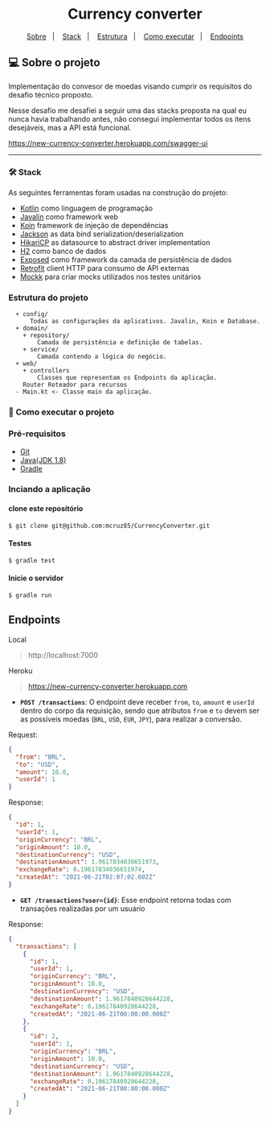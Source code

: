 <h1 align="center">Currency converter</h1>

<p align="center">
 <a href="#-sobre-o-projeto">Sobre</a>&nbsp;&nbsp;&nbsp;|&nbsp;&nbsp;&nbsp;
 <a href="#-stack">Stack</a>&nbsp;&nbsp;&nbsp;|&nbsp;&nbsp;&nbsp;
 <a href="#-estrutura-do-projeto">Estrutura</a>&nbsp;&nbsp;&nbsp;|&nbsp;&nbsp;&nbsp;
 <a href="#-como-executar-o-projeto">Como executar</a>&nbsp;&nbsp;&nbsp;|&nbsp;&nbsp;&nbsp;
 <a href="#-endpoints">Endpoints</a>
</p>

## 💻 Sobre o projeto

Implementação do convesor de moedas visando cumprir os requisitos do desafio técnico proposto.

Nesse desafio me desafiei a seguir uma das stacks proposta na qual eu nunca havia trabalhando antes, não consegui implementar todos os itens desejáveis, mas a API está funcional.

https://new-currency-converter.herokuapp.com/swagger-ui

---

### 🛠 Stack

As seguintes ferramentas foram usadas na construção do projeto:

- [Kotlin](https://github.com/JetBrains/kotlin) como linguagem de programação
- [Javalin](https://github.com/tipsy/javalin) como framework web
- [Koin](https://github.com/InsertKoinIO/koin) framework de injeção de dependências
- [Jackson](https://github.com/FasterXML/jackson-module-kotlin) as data bind serialization/deserialization
- [HikariCP](https://github.com/brettwooldridge/HikariCP) as datasource to abstract driver implementation
- [H2](https://github.com/h2database/h2database) como banco de dados
- [Exposed](https://github.com/JetBrains/Exposed) como framework da camada de persistência de dados
- [Retrofit](https://square.github.io/retrofit/) client HTTP para consumo  de API externas
- [Mockk](https://mockk.io/) para criar mocks utilizados nos testes unitários

### Estrutura do projeto
      + config/
          Todas as configurações da aplicativos. Javalin, Koin e Database.
      + domain/
        + repository/
            Camada de persistência e definição de tabelas.
        + service/
            Camada contendo a lógica do negócio.
      + web/
        + controllers
            Classes que representam os Endpoints da aplicação.
        Router Roteador para recursos
      - Main.kt <- Classe main da aplicação.

### 🚀 Como executar o projeto

### Pré-requisitos
-  [Git](https://git-scm.com)
-  [Java(JDK 1.8)](https://openjdk.java.net/install/)
-  [Gradle](https://gradle.org/)


### Inciando a aplicação

#### clone este repositório
```
$ git clone git@github.com:mcruz85/CurrencyConverter.git
```

#### Testes
```
$ gradle test
```

#### Inicie o servidor
```
$ gradle run
```

## Endpoints

Local
> http://localhost:7000

Heroku
> https://new-currency-converter.herokuapp.com


- **`POST /transactions`**: O endpoint deve receber `from`, `to`, `amount`  e `userId` dentro do corpo da requisição, sendo que atributos `from` e `to` devem ser as possíveis moedas (`BRL`, `USD`, `EUR`, `JPY`), para realizar a conversão.

Request:
```json
{
  "from": "BRL",
  "to": "USD",
  "amount": 10.0,
  "userId": 1
}
```
Response:
```json
{
  "id": 1,
  "userId": 1,
  "originCurrency": "BRL",
  "originAmount": 10.0,
  "destinationCurrency": "USD",
  "destinationAmount": 1.9617834036651973,
  "exchangeRate": 0.19617834036651974,
  "createdAt": "2021-06-21T02:07:02.602Z"
}
```


- **`GET /transactions?user={id}`**: Esse endpoint retorna todas com transações realizadas por um usuário


Response:
```json
{
  "transactions": [
    {
      "id": 1,
      "userId": 1,
      "originCurrency": "BRL",
      "originAmount": 10.0,
      "destinationCurrency": "USD",
      "destinationAmount": 1.9617840928644228,
      "exchangeRate": 0.19617840928644228,
      "createdAt": "2021-06-21T00:00:00.000Z"
    },
    {
      "id": 2,
      "userId": 1,
      "originCurrency": "BRL",
      "originAmount": 10.0,
      "destinationCurrency": "USD",
      "destinationAmount": 1.9617840928644228,
      "exchangeRate": 0.19617840928644228,
      "createdAt": "2021-06-21T00:00:00.000Z"
    }
  ]
}
```
